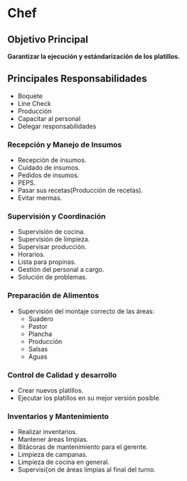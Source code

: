 # Chef

## Objetivo Principal
**Garantizar la ejecución y estándarización de los platillos.**

## Principales Responsabilidades
- Boquete
- Line Check
- Producción
- Capacitar al personal
- Delegar responsabilidades

### Recepción y Manejo de Insumos
- Recepción de insumos.
- Cuidado de insumos.
- Pedidos de insumos.
- PEPS.
- Pasar sus recetas(Producción de recetas).
- Evitar mermas.

### Supervisión y Coordinación
- Supervisión de cocina.
- Supervisión de limpieza.
- Supervisar producción.
- Horarios.
- Lista para propinas.
- Gestión del personal a cargo.
- Solución de problemas.

### Preparación de Alimentos
- Supervisión del montaje correcto de las áreas:
    - Suadero
    - Pastor
    - Plancha
    - Producción
    - Salsas
    - Aguas

### Control de Calidad y desarrollo
- Crear nuevos platillos.
- Ejecutar los platillos en su mejor versión posible.

### Inventarios y Mantenimiento
- Realizar inventarios.
- Mantener áreas limpias.
- Bitácoras de mantenimiento para el gerente.
- Limpieza de campanas.
- Limpieza de cocina en general.
- Supervisi{on de áreas limpias al final del turno.
